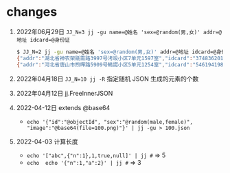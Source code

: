 # changes

1. 2022年06月29日 `JJ_N=3 jj -gu name=@姓名 'sex=@random(男,女)' addr=@地址 idcard=@身份证`

    ```sh
    $ JJ_N=2 jj -gu name=@姓名 'sex=@random(男,女)' addr=@地址 idcard=@身份证
    {"addr":"湖北省神农架毾需路3997号洘竐小区7单元1597室","idcard":"374836201410037710","name":"常醦婏","sex":"男"}
    {"addr":"河北省唐山市煦暺路5909号鴸譅小区5单元1254室","idcard":"54619419831203035X","name":"章漀璹","sex":"女"}
    ```

2. 2022年04月18日 `JJ_N=10 jj -R` 指定随机 JSON 生成的元素的个数
3. 2022年04月12日 jj.FreeInnerJSON
4. 2022-04-12日 extends @base64
    - `echo '{"id":"@objectId", "sex":"@random(male,female)", "image":"@base64(file=100.png)"}' | jj -gu > 100.json`
5. 2022-04-03 计算长度
    - `echo '["abc",{"n":1},1,true,null]' | jj #` => 5
    - `echo  echo '{"n":1,"a":2}' | jj #` => 3
